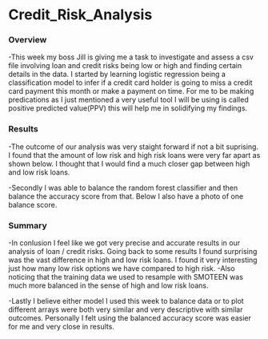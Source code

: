 # Credit_Risk_Analysis

### Overview 
  -This week my boss Jill is giving me a task to investigate and assess a csv file involving loan and credit risks being low or high and finding certain details in the data. I started by learning logistic regression being a classification model to infer if a credit card holder is going to miss a credit card payment this month or make a payment on time. For me to be making predications as I just mentioned a very useful tool I will be using is called positive predicted value(PPV) this will help me in solidifying my findings. 
  
### Results
  -The outcome of our analysis was very staight forward if not a bit suprising. I found that the amount of low risk and high risk loans were very far apart as shown below. I thought that I would find a much closer gap between high and low risk loans. 
  
  [](HighLowRisk.PNG) 
  
  -Secondly I was able to balance the random forest classifier and then balance the accuracy score from that. Below I also have a photo of one balance score.
  
  [](BalancedScore.PNG)
  
### Summary
  -In conlusion I feel like we got very precise and accurate results in our analysis of loan / credit risks. Going back to some results I found surprising was the vast difference in high and low risk loans. I found it very interesting just how many low risk options we have compared to high risk. 
  -Also noticing that the training data we used to resample with SMOTEEN was much more balanced in the sense of high and low risk loans.
  
  [](SmoteenHighLow.PNG)
  
  -Lastly I believe either model I used this week to balance data or to plot different arrays were both very similar and very descriptive with similar outcomes. Personally I felt using the balanced accuracy score was easier for me and very close in results. 
